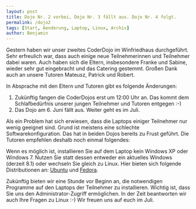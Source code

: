 ```yaml
---
layout: post
title: Dojo Nr. 2 vorbei, Dojo Nr. 3 fällt aus. Dojo Nr. 4 folgt.
permalink: /dojo2
tags: [Start, Aenderung, Laptop, Linux, Archiv]
author: Benjamin
---
```


Gestern haben wir unser zweites CoderDojo im Winfriedhaus durchgeführt.
Sehr erfreulich war, dass auch einige neue Teilnehmerinnen und Teilnehmer dabei waren.
Auch haben sich die Eltern, insbesondere Franke und Sabine, wieder sehr gut eingebracht und das Catering gestemmt.
Großen Dank auch an unsere Tutoren Mateusz, Patrick und Robert.

In Absprache mit den Eltern und Tutoren gibt es folgende Änderungen:

<!--break-->

1. Zukünftig fangen die CoderDojos erst um 12:00 Uhr an. Das kommt dem Schlafbedürfnis unserer jungen Teilnehmer und Tutoren entgegen :-)
2. Das Dojo am 6. Juni fällt aus. Weiter geht es im Juli.

Als ein Problem hat sich erwiesen, dass die Laptops einiger Teilnehmer nur wenig geeignet sind. Grund ist meistens eine schlechte Softwarekonfiguration. Das hat in beiden Dojos bereits zu Frust geführt. Die Tutoren empfehlen deshalb noch einmal folgendes:

Wenn es möglich ist, installieren Sie auf dem Laptop kein Windows XP oder Windows 7.
Nutzen Sie statt dessen entweder ein aktuelles Windows (derzeit 8.1) oder wechseln Sie gleich zu Linux.
Hier bieten sich folgende Distributionen an: [Ubuntu](https://ubuntu.com) und [Fedora](https://getfedora.org).

Zukünftig bieten wir eine Stunde vor Beginn an, die notwendigen Programme auf den Laptops der Teilnehmer zu installieren.
Wichtig ist, dass Sie uns den Administrator-Zugriff ermöglichen. In der Zeit beantworten wir auch Ihre Fragen zu Linux :-)
Wir freuen uns auf euch im Juli. 